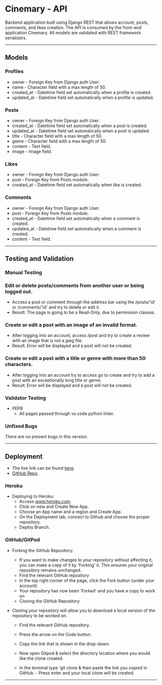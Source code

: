 # Cinemary - API

Backend application built using Django REST that allows account, posts, comments, and likes creation. The API is consumed by the front-end application Cinemary. All models are validated with REST framework serializers.

---

## Models

### Profiles

- owner - Foreign Key from Django auth User.
- name - Character field with a max length of 50.
- created_at - Datetime field set automatically when a profile is created.
- updated_at - Datetime field set automatically when a profile is updated.

### Posts

- owner - Foreign Key from Django auth User.
- created_at - Datetime field set automatically when a post is created.
- updated_at - Datetime field set automatically when a post is updated.
- title - Character field with a max length of 50.
- genre - Character field with a max length of 50.
- content - Text field.
- image - Image field.

### Likes

- owner - Foreign Key from Django auth User.
- post - Foreign Key from Posts module.
- created_at - Datetime field set automatically when like is created.

### Comments

- owner - Foreign Key from Django auth User.
- post - Foreign Key from Posts module.
- created_at - Datetime field set automatically when a comment is created.
- updated_at - Datetime field set automatically when a comment is created.
- content - Text field.

---

## Testing and Validation

### Manual Testing

### Edit or delete posts/comments from another user or being logged out.

- Access a post or comment through the address bar using the /posts/'id' or /comments/'id' and try to delete or edit it.
- Result: The page is going to be a Read-Only, due to permission classes.

### Create or edit a post with an image of an invalid format.

- After logging into an account, access /post and try to create a review with an image that is not a jpeg file.
- Result: Error will be displayed and a post will not be created.

### Create or edit a post with a title or genre with more than 50 characters.

- After logging into an account try to access go to create and try to add a post with an exceptionally long title or genre.
- Result: Error will be displayed and a post will not be created.

### Validator Testing

- PEP8
  - All pages passed through vs code python linter.

### Unfixed Bugs

There are no present bugs in this version.

---

## Deployment

- The live link can be found [here](https://cinemary-api.herokuapp.com/).
- [GitHub Repo](https://github.com/Vepp1/cinemary-api).

### Heroku

- Deploying to Heroku:
  - Access www.heroku.com.
  - Click on new and Create New App.
  - Choose an App name and a region and Create App.
  - On the Deployment tab, connect to Github and choose the proper repository.
  - Deploy Branch.

### GitHub/GitPod

- Forking the GitHub Repository:

  - If you want to make changes to your repository without affecting it, you can make a copy of it by 'Forking' it. This ensures your original repository remains unchanged.
  - Find the relevant GitHub repository
  - In the top right corner of the page, click the Fork button (under your account)
  - Your repository has now been 'Forked' and you have a copy to work on
  - Cloning the GitHub Repository

- Cloning your repository will allow you to download a local version of the repository to be worked on.

  - Find the relevant GitHub repository.
  - Press the arrow on the Code button.
  - Copy the link that is shown in the drop-down.
  - Now open Gitpod & select the directory location where you would like the clone created.

  - In the terminal type 'git clone & then paste the link you copied in GitHub. - Press enter and your local clone will be created.

---
